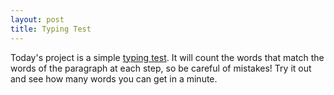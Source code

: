 ```yaml
---
layout: post
title: Typing Test
---
```

Today's project is a simple <a href='http://rachelmcquirk.com/projects/typingtest' target='_blank'>typing test</a>. It will count the words that match the words of the paragraph at each step, so be careful of mistakes! Try it out and see how many words you can get in a minute.
